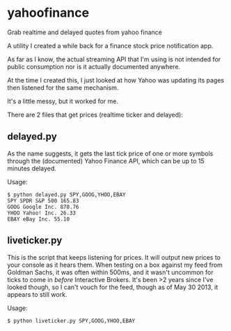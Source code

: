 yahoofinance
============

Grab realtime and delayed quotes from yahoo finance

A utility I created a while back for a finance stock price notification app.

As far as I know, the actual streaming API that I'm using is not intended for public consumption nor is it actually documented anywhere.

At the time I created this, I just looked at how Yahoo was updating its pages then listened for the same mechanism.

It's a little messy, but it worked for me.

There are 2 files that get prices (realtime ticker and delayed):

## delayed.py ##

As the name suggests, it gets the last tick price of one or more symbols through the (documented) Yahoo Finance API, which can be up to 15 minutes delayed.  

Usage:

    $ python delayed.py SPY,GOOG,YHOO,EBAY
    SPY SPDR S&P 500 165.83
    GOOG Google Inc. 870.76
    YHOO Yahoo! Inc. 26.33
    EBAY eBay Inc. 55.10

## liveticker.py ##

This is the script that keeps listening for prices. It will output new prices to your console as it hears them. When testing on a box against my feed from Goldman Sachs, it was often within 500ms, and it wasn't uncommon for ticks to come in *before* Interactive Brokers.  It's been >2 years since I've looked though, so I can't vouch for the feed, though as of May 30 2013, it appears to still work.

Usage:

    $ python liveticker.py SPY,GOOG,YHOO,EBAY
